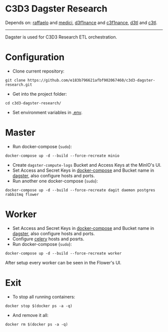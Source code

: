 # C3D3 Dagster Research
Depends on: [raffaelo](https://github.com/e183b796621afbf902067460/raffaelo) and [medici](https://github.com/e183b796621afbf902067460/medici), [d3f1nance](https://github.com/e183b796621afbf902067460/d3f1nance) and [c3f1nance](https://github.com/e183b796621afbf902067460/c3f1nance), [d3tl](https://github.com/e183b796621afbf902067460/d3tl) and [c3tl](https://github.com/e183b796621afbf902067460/c3tl).

---

Dagster is used for C3D3 Research ETL orchestration.

# Configuration

- Clone current repository:
```
git clone https://github.com/e183b796621afbf902067460/c3d3-dagster-research.git
```

- Get into the project folder:
```
cd c3d3-dagster-research/
```

- Set environment variables in [.env](https://github.com/e183b796621afbf902067460/c3d3-dagster-research/blob/master/c3d3/.env).

# Master

- Run docker-compose (`sudo`):
```
docker-compose up -d --build --force-recreate minio
```
- Create `dagster-compute-logs` Bucket and Access Keys at the MinIO's UI.
- Set Access and Secret Keys in [docker-compose](https://github.com/e183b796621afbf902067460/c3d3-dagster-research/blob/master/docker-compose.yaml) and Bucket name in [dagster](https://github.com/e183b796621afbf902067460/c3d3-dagster-research/blob/master/c3d3/dagster.yaml), also configure hosts and ports.
- Run another one docker-compose (`sudo`):
```
docker-compose up -d --build --force-recreate dagit daemon postgres rabbitmq flower 
```
# Worker

- Set Access and Secret Keys in [docker-compose](https://github.com/e183b796621afbf902067460/c3d3-dagster-research/blob/master/docker-compose.yaml) and Bucket name in [dagster](https://github.com/e183b796621afbf902067460/c3d3-dagster-research/blob/master/c3d3/dagster.yaml), also configure hosts and ports.
- Configure [celery](https://github.com/e183b796621afbf902067460/c3d3-dagster-research/blob/master/c3d3/celery.yaml) hosts and posrts.
- Run docker-compose (`sudo`):
```
docker-compose up -d --build --force-recreate worker
```

After setup every worker can be seen in the Flower's UI.

# Exit
- To stop all running containers:
```
docker stop $(docker ps -a -q)
```
- And remove it all:
```
docker rm $(docker ps -a -q)
```
